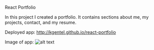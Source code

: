 React Portfolio

In this project I created a portfolio. It contains sections about me, my projects, contact, and my resume.

Deployed app: http://kgentel.github.io/react-portfolio

Image of app:
![alt text](/src/assets/readme.jpg)